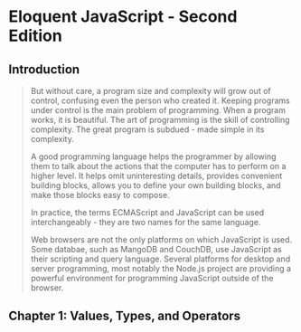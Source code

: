# Eloquent JavaScript - Second Edition

## Introduction
> But without care, a program size and complexity will grow out of control, confusing even the person who created it. Keeping programs under control is the main problem of programming. When a program works, it is beautiful. The art of programming is the skill of controlling complexity. The great program is subdued - made simple in its complexity.
> 
> A good programming language helps the programmer by allowing them to talk about the actions that the computer has to perform on a higher level. It helps omit uninteresting details, provides convenient building blocks, allows you to define your own building blocks, and make those blocks easy to compose.
> 
> In practice, the terms ECMAScript and JavaScript can be used interchangeably - they are two names for the same language.
> 
> Web browsers are not the only platforms on which JavaScript is used. Some databae, such as MangoDB and CouchDB, use JavaScript as their scripting and query language. Several platforms for desktop and server programming, most notably the Node.js project are providing a powerful environment for programming JavaScript outside of the browser.

## Chapter 1: Values, Types, and Operators

